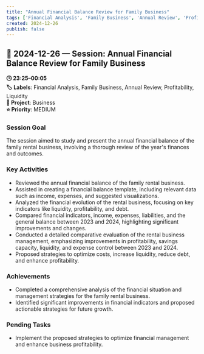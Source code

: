 ```yaml
---
title: "Annual Financial Balance Review for Family Business"
tags: ['Financial Analysis', 'Family Business', 'Annual Review', 'Profitability', 'Liquidity']
created: 2024-12-26
publish: false
---
```


## 📅 2024-12-26 — Session: Annual Financial Balance Review for Family Business

**🕒 23:25–00:05**  
**🏷️ Labels**: Financial Analysis, Family Business, Annual Review, Profitability, Liquidity  
**📂 Project**: Business  
**⭐ Priority**: MEDIUM  


### Session Goal
The session aimed to study and present the annual financial balance of the family rental business, involving a thorough review of the year's finances and outcomes.

### Key Activities
- Reviewed the annual financial balance of the family rental business.
- Assisted in creating a financial balance template, including relevant data such as income, expenses, and suggested visualizations.
- Analyzed the financial evolution of the rental business, focusing on key indicators like liquidity, profitability, and debt.
- Compared financial indicators, income, expenses, liabilities, and the general balance between 2023 and 2024, highlighting significant improvements and changes.
- Conducted a detailed comparative evaluation of the rental business management, emphasizing improvements in profitability, savings capacity, liquidity, and expense control between 2023 and 2024.
- Proposed strategies to optimize costs, increase liquidity, reduce debt, and enhance profitability.

### Achievements
- Completed a comprehensive analysis of the financial situation and management strategies for the family rental business.
- Identified significant improvements in financial indicators and proposed actionable strategies for future growth.

### Pending Tasks
- Implement the proposed strategies to optimize financial management and enhance business profitability.
